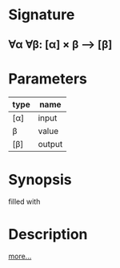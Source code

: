 # Signature
## ∀α ∀β: [α] × β ⟶ [β]

# Parameters

| type | name |
|------|------|
|[α]|input|
|β|value|
|[β]|output|

# Synopsis
filled with

# Description

[more...](https://en.wikipedia.org/wiki/Array_data_structure)